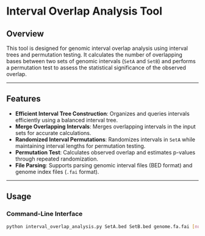 # Interval Overlap Analysis Tool

## Overview
This tool is designed for genomic interval overlap analysis using interval trees and permutation testing. It calculates the number of overlapping bases between two sets of genomic intervals (`SetA` and `SetB`) and performs a permutation test to assess the statistical significance of the observed overlap.

---

## Features
- **Efficient Interval Tree Construction**: Organizes and queries intervals efficiently using a balanced interval tree.
- **Merge Overlapping Intervals**: Merges overlapping intervals in the input sets for accurate calculations.
- **Randomized Interval Permutations**: Randomizes intervals in `SetA` while maintaining interval lengths for permutation testing.
- **Permutation Test**: Calculates observed overlap and estimates p-values through repeated randomization.
- **File Parsing**: Supports parsing genomic interval files (BED format) and genome index files (`.fai` format).

---

## Usage

### Command-Line Interface
```bash
python interval_overlap_analysis.py SetA.bed SetB.bed genome.fa.fai [num_permutations]
